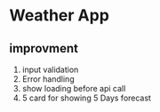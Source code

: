 # Weather App


## improvment
1. input validation 
2. Error handling
3. show loading before api call
4. 5 card for showing 5 Days forecast


